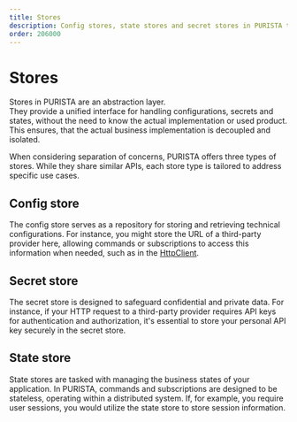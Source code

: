 ```yaml
---
title: Stores
description: Config stores, state stores and secret stores in PURISTA typescript framwork
order: 206000
---
```


# Stores

Stores in PURISTA are an abstraction layer.  
They provide a unified interface for handling configurations, secrets and states, without the need to know the actual implementation or used product.
This ensures, that the actual business implementation is decoupled and isolated.

When considering separation of concerns, PURISTA offers three types of stores. While they share similar APIs, each store type is tailored to address specific use cases.

## Config store

The config store serves as a repository for storing and retrieving technical configurations. For instance, you might store the URL of a third-party provider here, allowing commands or subscriptions to access this information when needed, such as in the [HttpClient](../fetch_based_http_client.md).

## Secret store

The secret store is designed to safeguard confidential and private data. For instance, if your HTTP request to a third-party provider requires API keys for authentication and authorization, it's essential to store your personal API key securely in the secret store.

## State store

State stores are tasked with managing the business states of your application. In PURISTA, commands and subscriptions are designed to be stateless, operating within a distributed system. If, for example, you require user sessions, you would utilize the state store to store session information.
